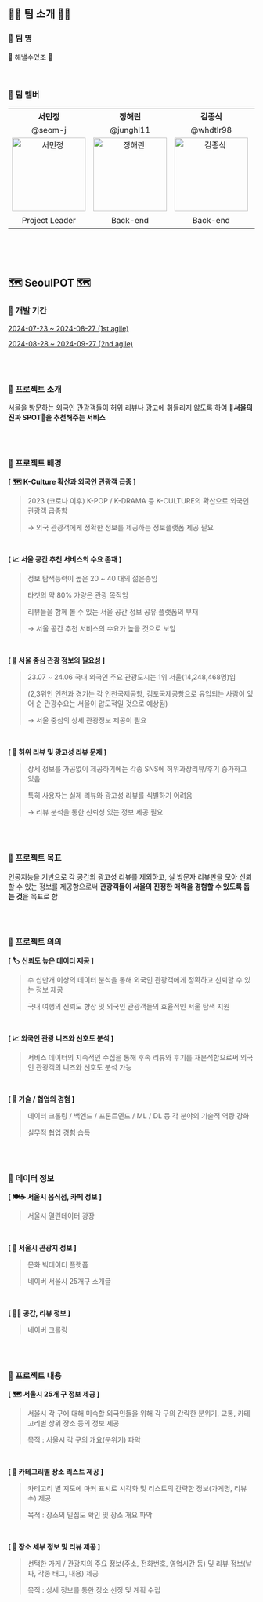## 👋🏻 팀 소개 👋🏻
### 📌 팀 명
🌟 해낼수있조 🌟

<br/>



### 📌 팀 멤버
<table>
  <tr>
    <th align="center">서민정</th>
    <th align="center">정해린</th>
    <th align="center">김종식</th>
    <th align="center">최연규</th>
    <th align="center">하은진</th>
    <th align="center">문건우</th>
  </tr>
  <tr>
    <td align="center">@seom-j</td>
    <td align="center">@junghl11</td>
    <td align="center">@whdtlr98</td>
    <td align="center">@dkwcdr</td>
    <td align="center">@ha000jin</td>
    <td align="center">@Jamesmoon00</td>
  </tr>
   <tr>
    <td align="center">
      <img src="https://github.com/user-attachments/assets/bbccd524-f324-4b76-972d-0aafbae81e97" width="150" alt="서민정">
    </td>
    <td align="center">
      <img src="https://github.com/user-attachments/assets/bd92998c-645e-415a-ba81-ad5b251d414b" width="150" alt="정해린">
    </td>
    <td align="center">
      <img src="https://github.com/user-attachments/assets/b9b23af6-f806-446b-81cf-b5c95464e793" width="150" alt="김종식">
    </td>
    <td align="center">
      <img src="https://github.com/user-attachments/assets/21dda55b-4a24-442c-81d0-a6578db71509" width="150" alt="최연규">
    </td>
    <td align="center">
      <img src="https://github.com/user-attachments/assets/3540aab8-32b6-4512-81a1-69187defea87" width="150" alt="하은진">
    </td>
    <td align="center">
      <img src="https://github.com/user-attachments/assets/c5822443-3f93-4bbe-98a1-1a7ddb5c641a" width="150" alt="문건우">
    </td>
  </tr>
  <tr>
    <td align="center">Project Leader</td>
    <td align="center">Back-end</td>
    <td align="center">Back-end</td>
    <td align="center">Front-end, AI</td>
    <td align="center">AI</td>
    <td align="center">인턴</td>
  </tr>
</table>




<br/><br/><br/>

## 🗺️ SeoulPOT 🗺️
### 📌 개발 기간
[2024-07-23 ~ 2024-08-27 (1st agile)](https://github.com/SeoulPOT/.github/blob/main/agile-notes/1st-agile)

[2024-08-28 ~ 2024-09-27 (2nd agile)](https://github.com/SeoulPOT/.github/tree/main/agile-notes/2nd-agile)

<br/><br/>

### 📌 프로젝트 소개
서울을 방문하는 외국인 관광객들이 허위 리뷰나 광고에 휘둘리지 않도록 하여 **📍서울의 진짜 SPOT📍을 추천해주는 서비스**

<br/><br/>

### 📌 프로젝트 배경
**[  🗺️ K-Culture 확산과 외국인 관광객 급증  ]**

> 2023 (코로나 이후) K-POP / K-DRAMA 등 K-CULTURE의 확산으로 외국인 관광객 급증함
> 
> → 외국 관광객에게 정확한 정보를 제공하는 정보플랫폼 제공 필요

<br/>

**[  📈 서울 공간 추천 서비스의 수요 존재  ]**

> 정보 탐색능력이 높은 20 ~ 40 대의 젊은층임
>
> 타겟의 약 80% 가량은 관광 목적임
>
> 리뷰들을 함께 볼 수 있는 서울 공간 정보 공유 플랫폼의 부재
>
> → 서울 공간 추천 서비스의 수요가 높을 것으로 보임

<br/>

**[  🌃 서울 중심 관광 정보의 필요성  ]**

> 23.07 ~ 24.06 국내 외국인 주요 관광도시는 1위 서울(14,248,468명)임
>
> (2,3위인 인천과 경기는 각 인천국제공항, 김포국제공항으로 유입되는 사람이 있어 순 관광수요는 서울이 압도적일 것으로 예상됨)
> 
> → 서울 중심의 상세 관광정보 제공이 필요

<br/>

**[  📝 허위 리뷰 및 광고성 리뷰 문제  ]**

> 상세 정보를 가공없이 제공하기에는 각종 SNS에 허위과장리뷰/후기 증가하고 있음
>
> 특히 사용자는 실제 리뷰와 광고성 리뷰를 식별하기 어려움
>
> → 리뷰 분석을 통한 신뢰성 있는 정보 제공 필요 

<br/><br/>

### 📌 프로젝트 목표
인공지능을 기반으로 각 공간의 광고성 리뷰를 제외하고, 실 방문자 리뷰만을 모아 신뢰할 수 있는 정보를 제공함으로써 **관광객들이 서울의 진정한 매력을 경험할 수 있도록 돕는 것**을 목표로 함

<br/><br/>
 
### 📌 프로젝트 의의
**[  🏷️ 신뢰도 높은 데이터 제공  ]**

> 수 십만개 이상의 데이터 분석을 통해 외국인 관광객에게 정확하고 신뢰할 수 있는 정보 제공
>
> 국내 여행의 신뢰도 향상 및 외국인 관광객들의 효율적인 서울 탐색 지원

<br/>

**[  📈 외국인 관광 니즈와 선호도 분석  ]**

> 서비스 데이터의 지속적인 수집을 통해 후속 리뷰와 후기를 재분석함으로써 외국인 관광객의 니즈와 선호도 분석 가능

<br/>

**[  👥 기술 / 협업의 경험  ]**
> 데이터 크롤링 / 백엔드 / 프론트엔드 / ML / DL 등 각 분야의 기술적 역량 강화
>
> 실무적 협업 경험 습득

<br/><br/>

### 📌 데이터 정보
**[  🍽️☕ 서울시 음식점, 카페 정보  ]**

> 서울시 열린데이터 광장

<br/>

**[  🚃 서울시 관광지 정보  ]**

> 문화 빅데이터 플랫폼
>
> 네이버 서울시 25개구 소개글

<br/>

**[  📍📝 공간, 리뷰 정보  ]**

> 네이버 크롤링

<br/><br/>

### 📌 프로젝트 내용
**[  🗺️ 서울시 25개 구 정보 제공  ]**
> 서울시 각 구에 대해 미숙할 외국인들을 위해 각 구의 간략한 분위기, 교통, 카테고리별 상위 장소 등의 정보 제공
> 
> 목적 : 서울시 각 구의 개요(분위기) 파악

<br/>

**[  📍 카테고리별 장소 리스트 제공  ]**
> 카테고리 별 지도에 마커 표시로 시각화 및 리스트의 간략한 정보(가게명, 리뷰수) 제공
>
> 목적 : 장소의 밀집도 확인 및 장소 개요 파악
 
<br/>

**[  📝 장소 세부 정보 및 리뷰 제공  ]**
> 선택한 가게 / 관광지의 주요 정보(주소, 전화번호, 영업시간 등) 및 리뷰 정보(날짜, 각종 태그, 내용) 제공
>
> 목적 : 상세 정보를 통한 장소 선정 및 계획 수립

<br/><br/>

